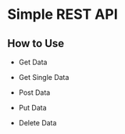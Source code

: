 # Simple REST API 

## How to Use

- Get Data

- Get Single Data
- Post Data
- Put Data
- Delete Data